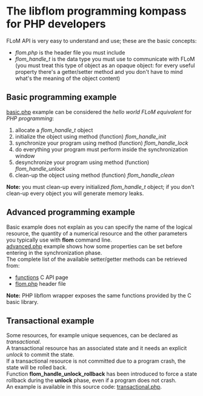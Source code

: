 # The libflom programming kompass for PHP developers

FLoM API is very easy to understand and use; these are the basic concepts:

* *flom.php* is the header file you must include
* *flom_handle_t* is the data type you must use to communicate with FLoM (you must treat this type of object as an opaque object: for every useful property there's a getter/setter method and you don't have to mind what's the meaning of the object content)

## Basic programming example

[basic.php](https://github.com/tiian/flom/blob/master/doc/examples/php/basic.php.in) example can be considered the *hello world FLoM equivalent* for *PHP programming*:

1. allocate a *flom_handle_t* object
2. initialize the object using method (function) *flom_handle_init*
3. synchronize your program using method (function) *flom_handle_lock*
4. do everything your program must perform inside the synchronization window
5. desynchronize your program using method (function) *flom_handle_unlock*
6. clean-up the object using method (function) *flom_handle_clean*

**Note:** you must clean-up every initialized *flom_handle_t* object; if you don't clean-up every object you will generate memory leaks.

## Advanced programming example
Basic example does not explain as you can specify the name of the logical resource, the quantity of a numerical resource and the other parameters you typically use with **flom** command line.     
[advanced.php](https://github.com/tiian/flom/blob/master/doc/examples/php/advanced.php.in) example shows how some properties can be set before entering in the synchronization phase.    
The complete list of the available setter/getter methods can be retrieved from:

* [functions](http://www.tiian.org/flom/API/C/globals_func.html) C API page
* [flom.php](https://github.com/tiian/flom/blob/master/src/php/flom.php) header file

**Note:** PHP libflom wrapper exposes the same functions provided by the C basic library.

## Transactional example
Some resources, for example unique sequences, can be declared as *transactional*.    
A transactional resource has an associated state and it needs an explicit *unlock* to commit the state.     
If a transactional resource is not committed due to a program crash, the state will be rolled back.   
Function **flom_handle_unlock_rollback** has been introduced to force a state rollback during the **unlock** phase, even if a program does not crash.    
An example is available in this source code: [transactional.php](https://github.com/tiian/flom/blob/master/doc/examples/php/transactional.php.in).

